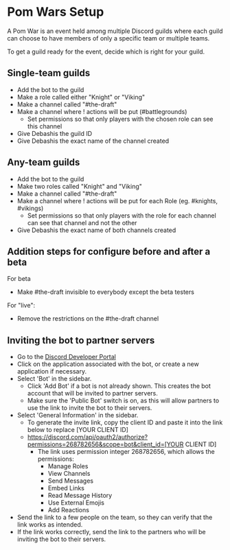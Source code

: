 # Pom Wars Setup

A Pom War is an event held among multiple Discord guilds where each guild can
choose to have members of only a specific team or multiple teams.

To get a guild ready for the event, decide which is right for your guild.

## Single-team guilds

- Add the bot to the guild
- Make a role called either "Knight" or "Viking"
- Make a channel called "#the-draft"
- Make a channel where ! actions will be put (#battlegrounds)
  - Set permissions so that only players with the chosen role can see this
    channel
- Give Debashis the guild ID
- Give Debashis the exact name of the channel created

## Any-team guilds

- Add the bot to the guild
- Make two roles called "Knight" and "Viking"
- Make a channel called "#the-draft"
- Make a channel where ! actions will be put for each Role (eg. #knights,
  #vikings)
  - Set permissions so that only players with the role for each channel can
    see that channel and not the other
- Give Debashis the exact name of both channels created

## Addition steps for configure before and after a beta

For beta

- Make #the-draft invisible to everybody except the beta testers

For "live":

- Remove the restrictions on the #the-draft channel


## Inviting the bot to partner servers
- Go to the [Discord Developer Portal](https://discord.com/developers/applications)
- Click on the application associated with the bot, or create a new application if necessary.
- Select 'Bot' in the sidebar.
  - Click 'Add Bot' if a bot is not already shown. This creates the bot account that will be invited to partner servers.
  - Make sure the 'Public Bot' switch is on, as this will allow partners to use the link to invite the bot to their servers.
- Select 'General Information' in the sidebar.
  - To generate the invite link, copy the client ID and paste it into the link below to replace [YOUR CLIENT ID]
  - https://discord.com/api/oauth2/authorize?permissions=268782656&scope=bot&client_id=[YOUR CLIENT ID]
    - The link uses permission integer 268782656, which allows the permissions:
      - Manage Roles
      - View Channels
      - Send Messages
      - Embed Links
      - Read Message History
      - Use External Emojis
      - Add Reactions
- Send the link to a few people on the team, so they can verify that the link works as intended.
- If the link works correctly, send the link to the partners who will be inviting the bot to their servers.
